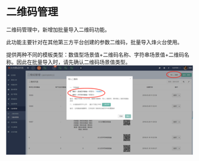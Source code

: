 # 二维码管理

二维码管理中，新增加批量导入二维码功能。

此功能主要针对在其他第三方平台创建的参数二维码，批量导入烽火台使用。

提供两种不同的模板类型：数值型场景值+二维码名称、字符串场景值+二维码名称。因此在批量导入时，请先确认二维码场景值类型。![](/assets/1522038409%281%29.jpg)



